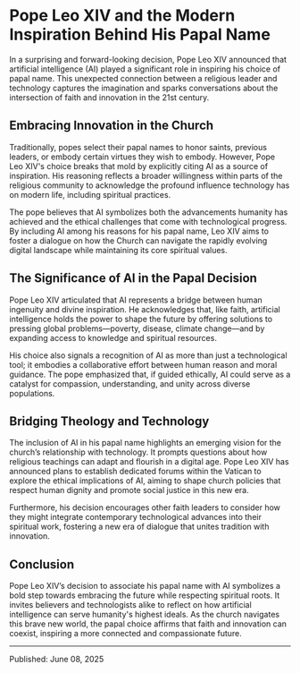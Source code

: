 # Pope Leo XIV and the Modern Inspiration Behind His Papal Name

In a surprising and forward-looking decision, Pope Leo XIV announced that artificial intelligence (AI) played a significant role in inspiring his choice of papal name. This unexpected connection between a religious leader and technology captures the imagination and sparks conversations about the intersection of faith and innovation in the 21st century.

## Embracing Innovation in the Church

Traditionally, popes select their papal names to honor saints, previous leaders, or embody certain virtues they wish to embody. However, Pope Leo XIV's choice breaks that mold by explicitly citing AI as a source of inspiration. His reasoning reflects a broader willingness within parts of the religious community to acknowledge the profound influence technology has on modern life, including spiritual practices.

The pope believes that AI symbolizes both the advancements humanity has achieved and the ethical challenges that come with technological progress. By including AI among his reasons for his papal name, Leo XIV aims to foster a dialogue on how the Church can navigate the rapidly evolving digital landscape while maintaining its core spiritual values.

## The Significance of AI in the Papal Decision

Pope Leo XIV articulated that AI represents a bridge between human ingenuity and divine inspiration. He acknowledges that, like faith, artificial intelligence holds the power to shape the future by offering solutions to pressing global problems—poverty, disease, climate change—and by expanding access to knowledge and spiritual resources.

His choice also signals a recognition of AI as more than just a technological tool; it embodies a collaborative effort between human reason and moral guidance. The pope emphasized that, if guided ethically, AI could serve as a catalyst for compassion, understanding, and unity across diverse populations.

## Bridging Theology and Technology

The inclusion of AI in his papal name highlights an emerging vision for the church’s relationship with technology. It prompts questions about how religious teachings can adapt and flourish in a digital age. Pope Leo XIV has announced plans to establish dedicated forums within the Vatican to explore the ethical implications of AI, aiming to shape church policies that respect human dignity and promote social justice in this new era.

Furthermore, his decision encourages other faith leaders to consider how they might integrate contemporary technological advances into their spiritual work, fostering a new era of dialogue that unites tradition with innovation.

## Conclusion

Pope Leo XIV’s decision to associate his papal name with AI symbolizes a bold step towards embracing the future while respecting spiritual roots. It invites believers and technologists alike to reflect on how artificial intelligence can serve humanity's highest ideals. As the church navigates this brave new world, the papal choice affirms that faith and innovation can coexist, inspiring a more connected and compassionate future.

---

Published: June 08, 2025
